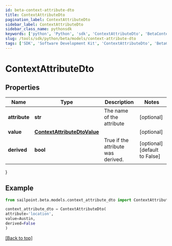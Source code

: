 ```yaml
---
id: beta-context-attribute-dto
title: ContextAttributeDto
pagination_label: ContextAttributeDto
sidebar_label: ContextAttributeDto
sidebar_class_name: pythonsdk
keywords: ['python', 'Python', 'sdk', 'ContextAttributeDto', 'BetaContextAttributeDto'] 
slug: /tools/sdk/python/beta/models/context-attribute-dto
tags: ['SDK', 'Software Development Kit', 'ContextAttributeDto', 'BetaContextAttributeDto']
---
```


# ContextAttributeDto


## Properties

Name | Type | Description | Notes
------------ | ------------- | ------------- | -------------
**attribute** | **str** | The name of the attribute | [optional] 
**value** | [**ContextAttributeDtoValue**](context-attribute-dto-value) |  | [optional] 
**derived** | **bool** | True if the attribute was derived. | [optional] [default to False]
}

## Example

```python
from sailpoint.beta.models.context_attribute_dto import ContextAttributeDto

context_attribute_dto = ContextAttributeDto(
attribute='location',
value=Austin,
derived=False
)

```
[[Back to top]](#) 

